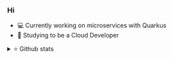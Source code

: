 ### Hi

- 💻 Currently working on microservices with Quarkus
- 🔭 Studying to be a Cloud Developer


<div align="center">
 <div align="left">
  <details>
   <summary>⭐ Github stats</summary>
   <br/>
   <a href="https://github.com/Mathwebb">
   <img height="170em" src="https://github-readme-stats.vercel.app/api?username=Mathwebb&show_icons=true&theme=tokyonight&include_all_commits=true&count_private=true"/>
   
   </a>
  <a href="https://github.com/Mathwebb">
   <img height="170em" src="https://github-readme-stats.vercel.app/api/top-langs/?username=Mathwebb&layout=compact&langs_count=7&theme=tokyonight"/>
  </a>
  </details>
 </div>

<!--
**Mathwebb/Mathwebb** is a ✨ _special_ ✨ repository because its `README.md` (this file) appears on your GitHub profile.

Here are some ideas to get you started:

- 🔭 I’m currently working on ...
- 🌱 I’m currently learning ...
- 👯 I’m looking to collaborate on ...
- 🤔 I’m looking for help with ...
- 💬 Ask me about ...
- 📫 How to reach me: ...
- 😄 Pronouns: ...
- ⚡ Fun fact: ...
-->
